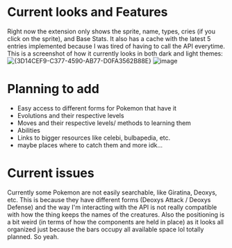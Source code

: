 # Current looks and Features
Right now the extension only shows the sprite, name, types, cries (if you click on the sprite), and Base Stats. It also has a cache with the latest 5 entries implemented because I was tired of having to call the API everytime. This is a screenshot of how it currently looks in both dark and light themes:
![{3D14CEF9-C377-4590-AB77-D0FA3562B88E}](https://github.com/user-attachments/assets/e1208c49-34c4-4320-bd6c-462ffb7f7e49)
![image](https://github.com/user-attachments/assets/8d3d12ee-75f2-48e2-92a6-79551e844463)


# Planning to add
- Easy access to different forms for Pokemon that have it
- Evolutions and their respective levels
- Moves and their respective levels/ methods to learning them
- Abilities
- Links to bigger resources like celebi, bulbapedia, etc.
- maybe places where to catch them and more idk...

# Current issues
Currently some Pokemon are not easily searchable, like Giratina, Deoxys, etc. This is because they have different forms (Deoxys Attack / Deoxys Defense) and the way I'm interacting with the API is not really compatible with how the thing keeps the names of the creatures. Also the positioning is a bit weird (in terms of how the components are held in place) as it looks all organized just because the bars occupy all available space lol totally planned. So yeah.
